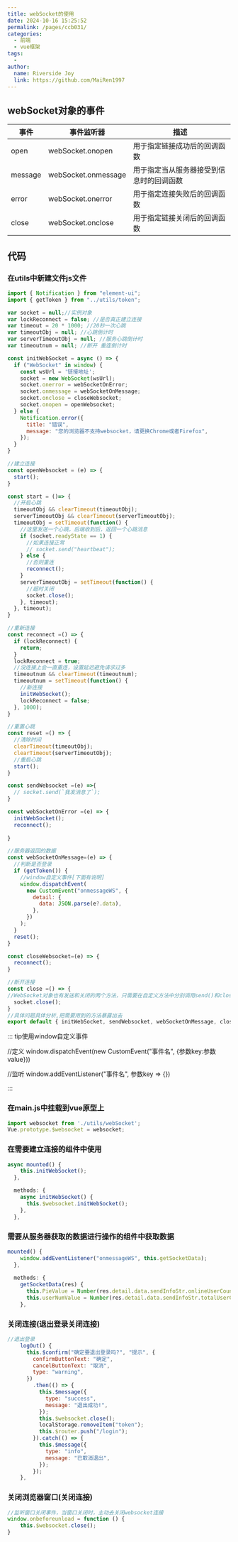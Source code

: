 ```yaml
---
title: webSocket的使用
date: 2024-10-16 15:25:52
permalink: /pages/ccb031/
categories:
  - 前端
  - vue框架
tags:
  - 
author: 
  name: Riverside Joy
  link: https://github.com/MaiRen1997
---
```

## webSocket对象的事件

| 事件    | 事件监听器          | 描述                                     |
| ------- | ------------------- | ---------------------------------------- |
| open    | webSocket.onopen    | 用于指定链接成功后的回调函数             |
| message | webSocket.onmessage | 用于指定当从服务器接受到信息时的回调函数 |
| error   | webSocket.onerror   | 用于指定连接失败后的回调函数             |
| close   | webSocket.onclose   | 用于指定链接关闭后的回调函数             |

## 代码

### 在utils中新建文件js文件

```js
import { Notification } from "element-ui";
import { getToken } from "../utils/token";

var socket = null;//实例对象
var lockReconnect = false; //是否真正建立连接
var timeout = 20 * 1000; //20秒一次心跳
var timeoutObj = null; //心跳倒计时
var serverTimeoutObj = null; //服务心跳倒计时
var timeoutnum = null; //断开 重连倒计时

const initWebSocket = async () => {
  if ("WebSocket" in window) {
    const wsUrl = '链接地址';
    socket = new WebSocket(wsUrl);
    socket.onerror = webSocketOnError;
    socket.onmessage = webSocketOnMessage;
    socket.onclose = closeWebsocket;
    socket.onopen = openWebsocket;
  } else {
    Notification.error({
      title: "错误",
      message: "您的浏览器不支持websocket，请更换Chrome或者Firefox",
    });
  }
}

//建立连接
const openWebsocket = (e) => {
  start();
}

const start = ()=> {
  //开启心跳
  timeoutObj && clearTimeout(timeoutObj);
  serverTimeoutObj && clearTimeout(serverTimeoutObj);
  timeoutObj = setTimeout(function() {
    //这里发送一个心跳，后端收到后，返回一个心跳消息
    if (socket.readyState == 1) {
      //如果连接正常
      // socket.send("heartbeat");
    } else {
      //否则重连
      reconnect();
    }
    serverTimeoutObj = setTimeout(function() {
      //超时关闭
      socket.close();
    }, timeout);
  }, timeout);
}

//重新连接
const reconnect =() => { 
  if (lockReconnect) {
    return;
  }
  lockReconnect = true;
  //没连接上会一直重连，设置延迟避免请求过多
  timeoutnum && clearTimeout(timeoutnum);
  timeoutnum = setTimeout(function() {
    //新连接
    initWebSocket();
    lockReconnect = false;
  }, 1000);
}

//重置心跳
const reset =() => {
  //清除时间
  clearTimeout(timeoutObj);
  clearTimeout(serverTimeoutObj);
  //重启心跳
  start();
}

const sendWebsocket =(e) =>{
  // socket.send(`我发消息了`);
}

const webSocketOnError =(e) => {
  initWebSocket();
  reconnect();
  
}

//服务器返回的数据
const webSocketOnMessage=(e) => {
  //判断是否登录
  if (getToken()) {
    //window自定义事件[下面有说明]
    window.dispatchEvent(
      new CustomEvent("onmessageWS", {
        detail: {
          data: JSON.parse(e?.data),
        },
      })
    );
  }
  reset();
}

const closeWebsocket=(e) => {
  reconnect();
}

//断开连接
const close =() => {
//WebSocket对象也有发送和关闭的两个方法，只需要在自定义方法中分别调用send()和close()即可实现。
  socket.close();
}
//具体问题具体分析,把需要用到的方法暴露出去
export default { initWebSocket, sendWebsocket, webSocketOnMessage, close };
```

::: tip使用window自定义事件

//定义
window.dispatchEvent(new CustomEvent("事件名", {参数key:参数value}))

//监听
window.addEventListener("事件名", 参数key => {})

:::

### 在main.js中挂载到vue原型上

```js
import websocket from './utils/webSocket';
Vue.prototype.$websocket = websocket;
```

### 在需要建立连接的组件中使用

```js
async mounted() {
    this.initWebSocket();
  },

  methods: {
    async initWebSocket() {
      this.$websocket.initWebSocket();
    },
  },
```

### 需要从服务器获取的数据进行操作的组件中获取数据

```js
mounted() {
    window.addEventListener("onmessageWS", this.getSocketData);
  },
  
  methods: {
    getSocketData(res) {
      this.PieValue = Number(res.detail.data.sendInfoStr.onlineUserCount);
      this.userNumValue = Number(res.detail.data.sendInfoStr.totalUserCount);
    },
```

### 关闭连接(退出登录关闭连接)

```js
//退出登录
    logOut() {
      this.$confirm("确定要退出登录吗?", "提示", {
        confirmButtonText: "确定",
        cancelButtonText: "取消",
        type: "warning",
      })
        .then(() => {
          this.$message({
            type: "success",
            message: "退出成功!",
          });
          this.$websocket.close();
          localStorage.removeItem("token");
          this.$router.push("/login");
        }).catch(() => {
          this.$message({
            type: "info",
            message: "已取消退出",
          });
        });
    },
```

### 关闭浏览器窗口(关闭连接)

```js
//监听窗口关闭事件，当窗口关闭时，主动去关闭websocket连接
window.onbeforeunload = function () {
    this.$websocket.close();
}
```

